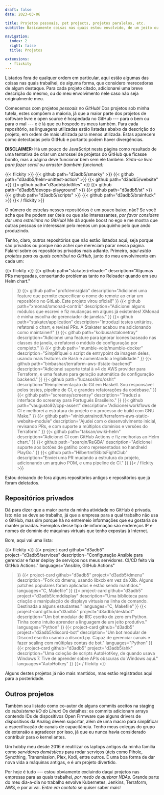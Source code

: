 ```yaml
---
draft: false
date: 2023-03-06

title: Projetos pessoais, pet projects, projetos paralelos, etc.
subtitle: Basicamente coisas nas quais estou envolvido, de um jeito ou de outro!

navigation:
  index: 2
  right: false
  title: Projetos

extensions:
  - flickity
---
```


Listados fora de qualquer ordem em particular, aqui estão algumas das coisas
nas quais trabalhei, de alguma forma, que considero merecedoras de algum
destaque. Para cada projeto citado, adicionarei uma breve descrição do mesmo,
ou do meu envolvimento nele caso não seja originalmente meu.

Comecemos com projetos _pessoais_ no _GitHub!_ Dos projetos sob minha tutela,
estes compõem a maioria, já que a maior parte dos projetos de software livre e
open source é hospedada no GitHub --- para o bem ou para o mal --- e é lá que
eu hospedo os meus também. Para cada repositório, as linguagens utilizadas
estão listadas abaixo da descrição do projeto, em ordem de mais utilizada para
menos utilizada. Estas aparecem como detectadas pelo GitHub e portanto podem
haver divergências.

**DISCLAIMER:** Há um pouco de JavaScript nesta página como resultado de uma
tentativa de criar um carrossel de projetos do GitHub que ficasse bonito, mas a
página deve funcionar bem sem ele também. _Sinta-se livre para fazer scroll ou
arrastar (também funciona):_

{{< flickity >}}
  {{< github path="d3adb5/smarky" >}}
  {{< github path="d3adb5/helm-unittest-action" >}}
  {{< github path="d3adb5/website" >}}
  {{< github path="d3adb5/dotfiles" >}}
  {{< github path="d3adb5/devops-playground" >}}
  {{< github path="d3adb5/st" >}}
  {{< github path="d3adb5/scripts" >}}
  {{< github path="d3adb5/brainfuck" >}}
{{< / flickity >}}

O número de estrelas nesses repositórios é um pouco baixo, não? Se você acha
que lhe podem ser úteis ou que são interessantes, _por favor considere dar uma
estrelinha no GitHub!_ Me dá aquele boost no ego e me mostra que outras pessoas
se interessam pelo menos um pouquinho pelo que ando produzindo.

Tenho, claro, outros repositórios que não estão listados aqui, seja porque são
privados ou porque não achei que mereciam parar nessa página. Falarei sobre os
repositórios privados mais adiante. Primeiro, _aqui estão projetos para os
quais contribuí no GitHub,_ junto do meu envolvimento em cada um:

{{< flickity >}}
  {{< github
    path="stakater/reloader"
    description="Algumas PRs mergeadas, consertando problemas tanto no Reloader quando em seu Helm chart."
  >}}
  {{< github
    path="profclems/glab"
    description="Adicionei uma feature que permite especificar o nome do remote ao criar um repositório no GitLab. Este projeto virou oficial!"
  >}}
  {{< github
    path="xmonad/xmonad-contrib"
    description="Adicionei alguns módulos que escrevi e fiz mudanças em alguns já existentes! XMonad é minha escolha de gerenciador de janelas."
  >}}
  {{< github
    path="stakater/application"
    description="Introduzi testes unitários, refatorei o chart, e revisei PRs. A Stakater acabou me adicionando como maintainer!"
  >}}
  {{< github
    path="kolbusa/stalonetray"
    description="Adicionei uma feature para ignorar ícones baseado nas classes de janela, e refatorei o módulo de configuração por completo."
  >}}
  {{< github
    path="mumble-voip/mumble-docker"
    description="Simplifiquei o script de entrypoint da imagem deles, usando mais features de Bash e aumentando a legibilidade."
  >}}
  {{< github
    path="binbashar/terraform-aws-tfstate-backend"
    description="Adicionei suporte total à v4 do AWS provider para Terraform, e uma feature para geração automática de configuração backend."
  >}}
  {{< github
    path="lucasoshiro/oshit"
    description="Reimplementação do Git em Haskell. Sou responsável pelos testes, pipeline de CI, e grandes refatorações da codebase."
  >}}
  {{< github
    path="screensy/screensy"
    description="Traduzi a interface do screensy para Português Brasileiro."
  >}}
  {{< github
    path="vaugusto92/cpp-assert"
    description="Adicionei workflows de CI e melhorei a estrutura do projeto e o processo de build com GNU Make."
  >}}
  {{< github
    path="viniciustrainotti/terraform-aws-static-website-module"
    description="Ajudei com o desenvolvimento inicial, revisando PRs, e com suporte a múltiplos domínios e versões do Terraform."
  >}}
  {{< github
    path="taksan/xwiki-helm"
    description="Adicionei CI com GitHub Actions e fiz melhorias ao Helm chart."
  >}}
  {{< github
    path="soarqin/ReGBA"
    description="Adicionei suporte aos botões de gatilho como representados no handheld PlayGo."
  >}}
  {{< github
    path="Hilbertmf/8bitsFightClub"
    description="Enviei uma PR mudando a estrutura do projeto, adicionando um arquivo POM, e uma pipeline de CI."
  >}}
{{< / flickity >}}

Estou deixando de fora alguns repositórios antigos e repositórios que já foram
deletados.

## Repositórios privados

Dá para dizer que a maior parte da minha atividade no GitHub é privada. Isto
não se deve ao trabalho, já que a empresa para a qual trabalho não usa o
GitHub, mas sim porque há no entremeio informações que eu gostaria de manter
privadas. Exemplos desse tipo de informação são endereços IP e nomes de domínio
de máquinas virtuais que tenho expostas à Internet.

Bom, aqui vai uma lista:

{{< flickity >}}
  {{< project-card
    github="d3adb5"
    project="d3adb5/services"
    description="Configuração Ansible para gerenciar e fazer deploy de serviços nos meus servidores. CI/CD feito via GitHub Actions."
    languages="Ansible, GitHub Actions"
  >}}
  {{< project-card
    github="d3adb5"
    project="d3adb5/dmenu"
    description="Fork do dmenu, usando libxcb em vez da Xlib. Alguns patches populares foram aplicados e estão sendo mantidos."
    languages="C, Makefile"
  >}}
  {{< project-card
    github="d3adb5"
    project="d3adb5/cmddisplay"
    description="Uma biblioteca para criação e manipulação de displays virtuais na linha de comando. Destinada a alguns estudantes."
    languages="C, Makefile"
  >}}
  {{< project-card
    github="d3adb5"
    project="d3adb5/deskbot"
    description="Um bot modular de IRC escrito do zero em Python. Tinha como intuito aprender a linguagem de um jeito produtivo."
    languages="Python"
  >}}
  {{< project-card
    github="d3adb5"
    project="d3adb5/discord-bot"
    description="Um bot modular de Discord escrito usando a discord.py. Capaz de gerenciar canais e fazer scaling com múltiplas contas de bot."
    languages="Python"
  >}}
  {{< project-card
    github="d3adb5"
    project="d3adb5/ahk"
    description="Uma coleção de scripts AutoHotKey, de quando usava Windows 7. Tive de aprender sobre APIs obscuras do Windows aqui."
    languages="AutoHotkey"
  >}}
{{< / flickity >}}

Alguns destes projetos já não mais mantidos, mas estão registrados aqui para a
posteridade.

## Outros projetos

Também sou listado como co-autor de alguns commits aceitos na staging do
_subsistema IIO do Linux!_ Os detalhes: os commits adicionam arrays contendo
IDs de dispositivos Open Firmware que alguns drivers de dispositivos da Analog
devem suportar, além de uma macro para simplificar a especificação de canais de
capacitância. Tenho meus colegas do grupo de extensão a agradecer por isso, já
que eu nunca havia considerado contribuir para o kernel antes.

Um hobby meu desde 2016 é reutilizar os laptops antigos da minha família como
_servidores domésticos_ para rodar serviços úteis como Pihole, Syncthing,
Transmission, Plex, Kodi, entre outros. É uma boa forma de dar nova vida a
máquinas antigas, e é um projeto divertido.

Por hoje é tudo --- estou obviamente excluindo daqui projetos nas empresas para
as quais trabalhei, _por medo de quebrar NDAs._ Grande parte do meu dia-a-dia
no trabalho envolve Kubernetes, Jenkins, Terraform, AWS, e por aí vai. _Entre
em contato_ se quiser saber mais!

